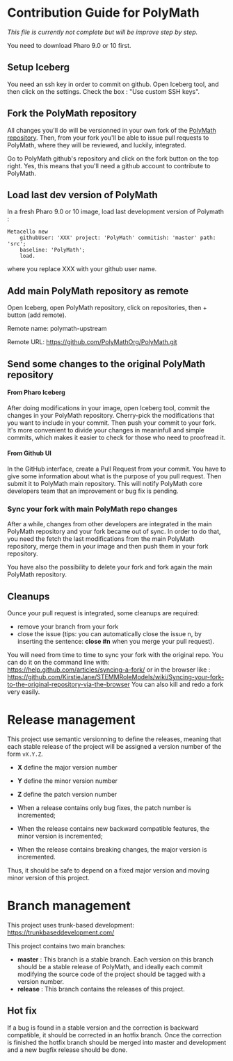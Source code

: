 # Contribution Guide for PolyMath

*This file is currently not complete but will be improve step by step.*

You need to download Pharo 9.0 or 10 first.

## Setup Iceberg
You need an ssh key in order to commit on github. Open Iceberg tool, and then click on the settings. Check the box : "Use custom SSH keys".

## Fork the PolyMath repository

All changes you'll do will be versionned in your own fork of the [PolyMath repository](https://github.com/PolyMathOrg/PolyMath). Then, from your fork you'll be able to issue pull requests to PolyMath, where they will be reviewed, and luckily, integrated.

Go to PolyMath github's repository and click on the fork button on the top right. Yes, this means that you'll need a github account to contribute to PolyMath.

## Load last dev version of PolyMath
In a fresh Pharo 9.0 or 10 image, load last development version of Polymath : 

```Smalltalk
Metacello new
    githubUser: 'XXX' project: 'PolyMath' commitish: 'master' path: 'src';
    baseline: 'PolyMath';
    load.
```
where you replace XXX with your github user name.

## Add main PolyMath repository as remote

Open Iceberg, open PolyMath repository, click on repositories, then + button (add remote).

Remote name: polymath-upstream

Remote URL: https://github.com/PolyMathOrg/PolyMath.git

## Send some changes to the original PolyMath repository

#### From Pharo Iceberg
After doing modifications in your image, open Iceberg tool, commit the changes in your PolyMath repository. Cherry-pick the modifications that you want to include in your commit. Then push your commit to your fork. It's more convenient to divide your changes in meaninfull and simple commits, which makes it easier to check for those who need to proofread it.

#### From Github UI
In the GitHub interface, create a Pull Request from your commit.
You have to give some information about what is the purpose of you pull request. Then submit it to PolyMath main repository. 
This will notify PolyMath core developers team that an improvement or bug fix is pending.

### Sync your fork with main PolyMath repo changes
After a while, changes from other developers are integrated in the main PolyMath repository and your fork became out of sync.
In order to do that, you need the fetch the last modifications from the main PolyMath repository, merge them in your image and then push them in your fork repository.

You have also the possibility to delete your fork and fork again the main PolyMath repository.

## Cleanups
Ounce your pull request is integrated, some cleanups are required:
- remove your branch from your fork
- close the issue (tips: you can automatically close the issue n, by inserting the sentence: **close #n** when you merge your pull request).

You will need from time to time to sync your fork with the original repo. You can do it on the command line with: https://help.github.com/articles/syncing-a-fork/ or in the browser like : https://github.com/KirstieJane/STEMMRoleModels/wiki/Syncing-your-fork-to-the-original-repository-via-the-browser You can also kill and redo a fork very easily.

# Release management

This project use semantic versionning to define the releases, meaning that each stable release of the project will be assigned a version number of the form `vX.Y.Z`. 

- **X** define the major version number
- **Y** define the minor version number 
- **Z** define the patch version number

- When a release contains only bug fixes, the patch number is incremented;
- When the release contains new backward compatible features, the minor version is incremented;
- When the release contains breaking changes, the major version is incremented. 

Thus, it should be safe to depend on a fixed major version and moving minor version of this project.

# Branch management 

This project uses trunk-based development: https://trunkbaseddevelopment.com/

This project contains two main branches:
- **master** : This branch is a stable branch. Each version on this branch should be a stable release of PolyMath, and ideally each commit modifying the source code of the project should be tagged with a version number.
- **release** : This branch contains the releases of this project. 

## Hot fix

If a bug is found in a stable version and the correction is backward compatible, it should be corrected in an hotfix branch. Once the correction is finished the hotfix branch should be merged into master and development and a new bugfix release should be done.
